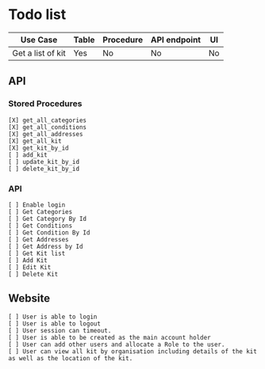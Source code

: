 # Todo list

| Use Case | Table | Procedure | API endpoint | UI |
| - | - | - | - | - |
| Get a list of kit | Yes | No | No | No |

## API

### Stored Procedures
    [X] get_all_categories
    [X] get_all_conditions
    [X] get_all_addresses
    [X] get_all_kit
    [X] get_kit_by_id
    [ ] add_kit
    [ ] update_kit_by_id
    [ ] delete_kit_by_id

### API

    [ ] Enable login 
    [ ] Get Categories 
    [ ] Get Category By Id
    [ ] Get Conditions
    [ ] Get Condition By Id
    [ ] Get Addresses
    [ ] Get Address by Id
    [ ] Get Kit list
    [ ] Add Kit
    [ ] Edit Kit
    [ ] Delete Kit
    
## Website
    [ ] User is able to login
    [ ] User is able to logout
    [ ] User session can timeout.
    [ ] User is able to be created as the main account holder
    [ ] User can add other users and allocate a Role to the user.
    [ ] User can view all kit by organisation including details of the kit as well as the location of the kit.  


